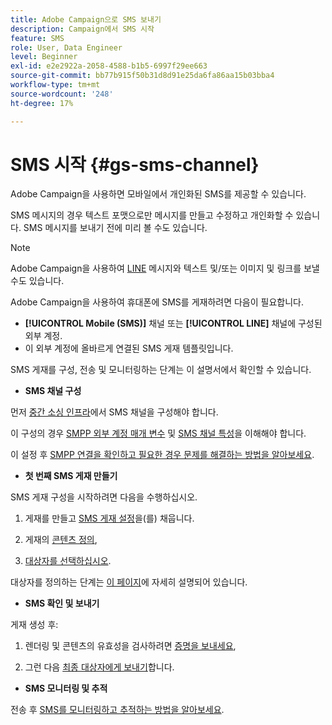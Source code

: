```yaml
---
title: Adobe Campaign으로 SMS 보내기
description: Campaign에서 SMS 시작
feature: SMS
role: User, Data Engineer
level: Beginner
exl-id: e2e2922a-2058-4588-b1b5-6997f29ee663
source-git-commit: bb77b915f50b31d8d91e25da6fa86aa15b03bba4
workflow-type: tm+mt
source-wordcount: '248'
ht-degree: 17%

---
```


# SMS 시작 {#gs-sms-channel}

Adobe Campaign을 사용하면 모바일에서 개인화된 SMS를 제공할 수 있습니다.

SMS 메시지의 경우 텍스트 포맷으로만 메시지를 만들고 수정하고 개인화할 수 있습니다. SMS 메시지를 보내기 전에 미리 볼 수도 있습니다.

>[!NOTE]
>
>Adobe Campaign을 사용하여 [LINE](../../send/line.md) 메시지와 텍스트 및/또는 이미지 및 링크를 보낼 수도 있습니다.

Adobe Campaign을 사용하여 휴대폰에 SMS를 게재하려면 다음이 필요합니다.

* **[!UICONTROL Mobile (SMS)]** 채널 또는 **[!UICONTROL LINE]** 채널에 구성된 외부 계정.
* 이 외부 계정에 올바르게 연결된 SMS 게재 템플릿입니다.

SMS 게재를 구성, 전송 및 모니터링하는 단계는 이 설명서에서 확인할 수 있습니다.

* **SMS 채널 구성**

먼저 [중간 소싱 인프라](sms-mid-sourcing.md)에서 SMS 채널을 구성해야 합니다.

<!--The steps depend on the platform: either you have [a standalone instance](sms-standalone-instance.md) or you are in [a mid-sourcing infrastructure](sms-mid-sourcing.md).-->

이 구성의 경우 [SMPP 외부 계정 매개 변수](smpp-external-account.md) 및 [SMS 채널 특성](sms-channel.md)을 이해해야 합니다.

이 설정 후 [SMPP 연결을 확인하고 필요한 경우 문제를 해결하는 방법을 알아보세요](smpp-connection.md).

* **첫 번째 SMS 게재 만들기**

SMS 게재 구성을 시작하려면 다음을 수행하십시오.

1. 게재를 만들고 [SMS 게재 설정](sms-delivery-settings.md)을(를) 채웁니다.

1. 게재의 [콘텐츠 정의](sms-content.md),

1. [대상자를 선택하십시오](sms-audience.md).

대상자를 정의하는 단계는 [이 페이지](../../audiences/create-audiences.md)에 자세히 설명되어 있습니다.

* **SMS 확인 및 보내기**

게재 생성 후:

1. 렌더링 및 콘텐츠의 유효성을 검사하려면 [증명을 보내세요](sms-proofs.md),

1. 그런 다음 [최종 대상자에게 보내기](sms-send.md)합니다.

* **SMS 모니터링 및 추적**

전송 후 [SMS를 모니터링하고 추적하는 방법을 알아보세요](sms-monitor.md).
